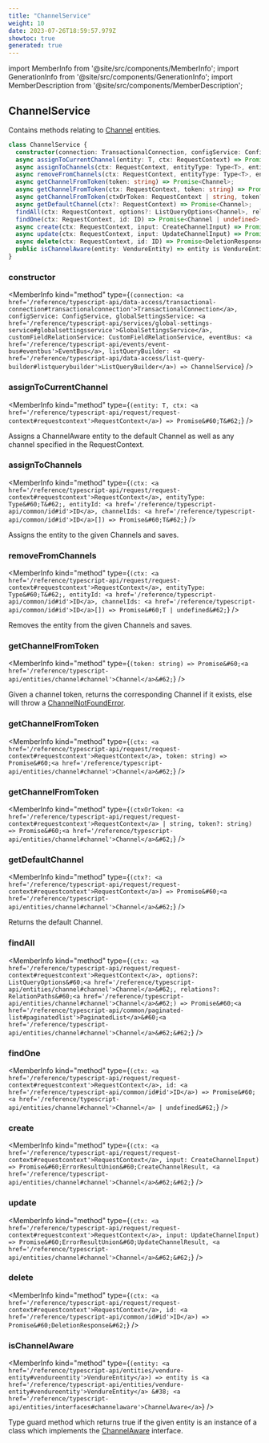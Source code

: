 ```yaml
---
title: "ChannelService"
weight: 10
date: 2023-07-26T18:59:57.979Z
showtoc: true
generated: true
---
```

<!-- This file was generated from the Vendure source. Do not modify. Instead, re-run the "docs:build" script -->
import MemberInfo from '@site/src/components/MemberInfo';
import GenerationInfo from '@site/src/components/GenerationInfo';
import MemberDescription from '@site/src/components/MemberDescription';


## ChannelService

<GenerationInfo sourceFile="packages/core/src/service/services/channel.service.ts" sourceLine="53" packageName="@vendure/core" />

Contains methods relating to <a href='/reference/typescript-api/entities/channel#channel'>Channel</a> entities.

```ts title="Signature"
class ChannelService {
  constructor(connection: TransactionalConnection, configService: ConfigService, globalSettingsService: GlobalSettingsService, customFieldRelationService: CustomFieldRelationService, eventBus: EventBus, listQueryBuilder: ListQueryBuilder)
  async assignToCurrentChannel(entity: T, ctx: RequestContext) => Promise<T>;
  async assignToChannels(ctx: RequestContext, entityType: Type<T>, entityId: ID, channelIds: ID[]) => Promise<T>;
  async removeFromChannels(ctx: RequestContext, entityType: Type<T>, entityId: ID, channelIds: ID[]) => Promise<T | undefined>;
  async getChannelFromToken(token: string) => Promise<Channel>;
  async getChannelFromToken(ctx: RequestContext, token: string) => Promise<Channel>;
  async getChannelFromToken(ctxOrToken: RequestContext | string, token?: string) => Promise<Channel>;
  async getDefaultChannel(ctx?: RequestContext) => Promise<Channel>;
  findAll(ctx: RequestContext, options?: ListQueryOptions<Channel>, relations?: RelationPaths<Channel>) => Promise<PaginatedList<Channel>>;
  findOne(ctx: RequestContext, id: ID) => Promise<Channel | undefined>;
  async create(ctx: RequestContext, input: CreateChannelInput) => Promise<ErrorResultUnion<CreateChannelResult, Channel>>;
  async update(ctx: RequestContext, input: UpdateChannelInput) => Promise<ErrorResultUnion<UpdateChannelResult, Channel>>;
  async delete(ctx: RequestContext, id: ID) => Promise<DeletionResponse>;
  public isChannelAware(entity: VendureEntity) => entity is VendureEntity & ChannelAware;
}
```

<div className="members-wrapper">

### constructor

<MemberInfo kind="method" type={`(connection: <a href='/reference/typescript-api/data-access/transactional-connection#transactionalconnection'>TransactionalConnection</a>, configService: ConfigService, globalSettingsService: <a href='/reference/typescript-api/services/global-settings-service#globalsettingsservice'>GlobalSettingsService</a>, customFieldRelationService: CustomFieldRelationService, eventBus: <a href='/reference/typescript-api/events/event-bus#eventbus'>EventBus</a>, listQueryBuilder: <a href='/reference/typescript-api/data-access/list-query-builder#listquerybuilder'>ListQueryBuilder</a>) => ChannelService`}   />


### assignToCurrentChannel

<MemberInfo kind="method" type={`(entity: T, ctx: <a href='/reference/typescript-api/request/request-context#requestcontext'>RequestContext</a>) => Promise&#60;T&#62;`}   />

Assigns a ChannelAware entity to the default Channel as well as any channel
specified in the RequestContext.
### assignToChannels

<MemberInfo kind="method" type={`(ctx: <a href='/reference/typescript-api/request/request-context#requestcontext'>RequestContext</a>, entityType: Type&#60;T&#62;, entityId: <a href='/reference/typescript-api/common/id#id'>ID</a>, channelIds: <a href='/reference/typescript-api/common/id#id'>ID</a>[]) => Promise&#60;T&#62;`}   />

Assigns the entity to the given Channels and saves.
### removeFromChannels

<MemberInfo kind="method" type={`(ctx: <a href='/reference/typescript-api/request/request-context#requestcontext'>RequestContext</a>, entityType: Type&#60;T&#62;, entityId: <a href='/reference/typescript-api/common/id#id'>ID</a>, channelIds: <a href='/reference/typescript-api/common/id#id'>ID</a>[]) => Promise&#60;T | undefined&#62;`}   />

Removes the entity from the given Channels and saves.
### getChannelFromToken

<MemberInfo kind="method" type={`(token: string) => Promise&#60;<a href='/reference/typescript-api/entities/channel#channel'>Channel</a>&#62;`}   />

Given a channel token, returns the corresponding Channel if it exists, else will throw
a <a href='/reference/typescript-api/errors/error-types#channelnotfounderror'>ChannelNotFoundError</a>.
### getChannelFromToken

<MemberInfo kind="method" type={`(ctx: <a href='/reference/typescript-api/request/request-context#requestcontext'>RequestContext</a>, token: string) => Promise&#60;<a href='/reference/typescript-api/entities/channel#channel'>Channel</a>&#62;`}   />


### getChannelFromToken

<MemberInfo kind="method" type={`(ctxOrToken: <a href='/reference/typescript-api/request/request-context#requestcontext'>RequestContext</a> | string, token?: string) => Promise&#60;<a href='/reference/typescript-api/entities/channel#channel'>Channel</a>&#62;`}   />


### getDefaultChannel

<MemberInfo kind="method" type={`(ctx?: <a href='/reference/typescript-api/request/request-context#requestcontext'>RequestContext</a>) => Promise&#60;<a href='/reference/typescript-api/entities/channel#channel'>Channel</a>&#62;`}   />

Returns the default Channel.
### findAll

<MemberInfo kind="method" type={`(ctx: <a href='/reference/typescript-api/request/request-context#requestcontext'>RequestContext</a>, options?: ListQueryOptions&#60;<a href='/reference/typescript-api/entities/channel#channel'>Channel</a>&#62;, relations?: RelationPaths&#60;<a href='/reference/typescript-api/entities/channel#channel'>Channel</a>&#62;) => Promise&#60;<a href='/reference/typescript-api/common/paginated-list#paginatedlist'>PaginatedList</a>&#60;<a href='/reference/typescript-api/entities/channel#channel'>Channel</a>&#62;&#62;`}   />


### findOne

<MemberInfo kind="method" type={`(ctx: <a href='/reference/typescript-api/request/request-context#requestcontext'>RequestContext</a>, id: <a href='/reference/typescript-api/common/id#id'>ID</a>) => Promise&#60;<a href='/reference/typescript-api/entities/channel#channel'>Channel</a> | undefined&#62;`}   />


### create

<MemberInfo kind="method" type={`(ctx: <a href='/reference/typescript-api/request/request-context#requestcontext'>RequestContext</a>, input: CreateChannelInput) => Promise&#60;ErrorResultUnion&#60;CreateChannelResult, <a href='/reference/typescript-api/entities/channel#channel'>Channel</a>&#62;&#62;`}   />


### update

<MemberInfo kind="method" type={`(ctx: <a href='/reference/typescript-api/request/request-context#requestcontext'>RequestContext</a>, input: UpdateChannelInput) => Promise&#60;ErrorResultUnion&#60;UpdateChannelResult, <a href='/reference/typescript-api/entities/channel#channel'>Channel</a>&#62;&#62;`}   />


### delete

<MemberInfo kind="method" type={`(ctx: <a href='/reference/typescript-api/request/request-context#requestcontext'>RequestContext</a>, id: <a href='/reference/typescript-api/common/id#id'>ID</a>) => Promise&#60;DeletionResponse&#62;`}   />


### isChannelAware

<MemberInfo kind="method" type={`(entity: <a href='/reference/typescript-api/entities/vendure-entity#vendureentity'>VendureEntity</a>) => entity is <a href='/reference/typescript-api/entities/vendure-entity#vendureentity'>VendureEntity</a> &#38; <a href='/reference/typescript-api/entities/interfaces#channelaware'>ChannelAware</a>`}   />

Type guard method which returns true if the given entity is an
instance of a class which implements the <a href='/reference/typescript-api/entities/interfaces#channelaware'>ChannelAware</a> interface.


</div>
